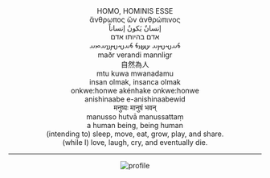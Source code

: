 <div align="center">
HOMO, HOMINIS ESSE<br>
ἄνθρωπος ὤν ἀνθρώπινος<br>
إنسانٌ يَكونُ إنساناً<br>
אדם בהיותו אדם<br>
𐬨𐬀𐬱𐬫𐬀 𐬀𐬵𐬎𐬨 𐬨𐬀𐬱𐬫𐬯𐬀𐬙𐬀<br>
maðr verandi mannligr<br>
自然為人<br>
mtu kuwa mwanadamu<br>
insan olmak, insanca olmak<br>
onkwe:honwe akénhake onkwe:honwe<br>
anishinaabe e-anishinaabewid<br>
मनुष्यः मानुषं भवन्<br>
manusso hutvā manussattaṃ
<br>
a human being, being human<br>
(intending to) sleep, move, eat, grow, play, and share.<br>
(while I) love, laugh, cry, and eventually die.

---

![profile](http://github-profile-summary-cards.vercel.app/api/cards/profile-details?username=philoserf&theme=github)
